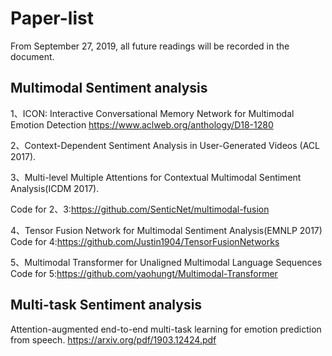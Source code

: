 # Paper-list
From September 27, 2019, all future readings will be recorded in the document.

## Multimodal Sentiment analysis
1、ICON: Interactive Conversational Memory Network for Multimodal Emotion Detection
https://www.aclweb.org/anthology/D18-1280

2、Context-Dependent Sentiment Analysis in User-Generated Videos (ACL 2017).

3、Multi-level Multiple Attentions for Contextual Multimodal Sentiment Analysis(ICDM 2017).

Code for 2、3:https://github.com/SenticNet/multimodal-fusion

4、Tensor Fusion Network for Multimodal Sentiment Analysis(EMNLP 2017)
Code for 4:https://github.com/Justin1904/TensorFusionNetworks

5、Multimodal Transformer for Unaligned Multimodal Language Sequences
Code for 5:https://github.com/yaohungt/Multimodal-Transformer

## Multi-task Sentiment analysis
Attention-augmented end-to-end multi-task learning for emotion prediction from speech.
https://arxiv.org/pdf/1903.12424.pdf
